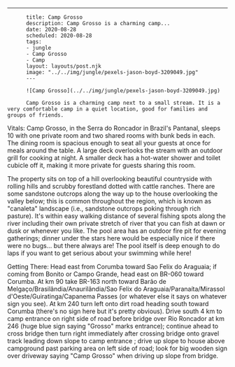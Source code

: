 ---

          title: Camp Grosso
          description: Camp Grosso is a charming camp...
          date: 2020-08-28
          scheduled: 2020-08-28
          tags:
          - jungle
          - Camp Grosso
          - Camp
          layout: layouts/post.njk
          image: "../../img/jungle/pexels-jason-boyd-3209049.jpg"
          ---

          ![Camp Grosso](../../img/jungle/pexels-jason-boyd-3209049.jpg)

          Camp Grosso is a charming camp next to a small stream. It is a very comfortable camp in a quiet location, good for families and groups of friends.

Vitals: Camp Grosso, in the Serra do Roncador in Brazil's Pantanal, sleeps 10 with one private room and two shared rooms with bunk beds in each. The dining room is spacious enough to seat all your guests at once for meals around the table. A large deck overlooks the stream with an outdoor grill for cooking at night. A smaller deck has a hot-water shower and toilet cubicle off it, making it more private for guests sharing this room.

The property sits on top of a hill overlooking beautiful countryside with rolling hills and scrubby forestland dotted with cattle ranches. There are some sandstone outcrops along the way up to the house overlooking the valley below; this is common throughout the region, which is known as "canaleta" landscape (i.e., sandstone outcrops poking through rich pasture). It's within easy walking distance of several fishing spots along the river including their own private stretch of river that you can fish at dawn or dusk or whenever you like. The pool area has an outdoor fire pit for evening gatherings; dinner under the stars here would be especially nice if there were no bugs... but there always are! The pool itself is deep enough to do laps if you want to get serious about your swimming while here!

Getting There: Head east from Corumba toward Sao Felix do Araguaia; if coming from Bonito or Campo Grande, head east on BR-060 toward Corumba. At km 90 take BR-163 north toward Barão de Melgaço/Brasilândia/Anaurilândia/Sao Felix do Araguaia/Paranaíta/Mirassol d'Oeste/Guiratinga/Capanema Passes (or whatever else it says on whatever sign you see). At km 240 turn left onto dirt road heading south toward Corumba (there's no sign here but it's pretty obvious). Drive south 4 km to camp entrance on right side of road before bridge over Rio Roncador at km 246 (huge blue sign saying "Grosso" marks entrance); continue ahead to cross bridge then turn right immediately after crossing bridge onto gravel track leading down slope to camp entrance ; drive up slope to house above campground past parking area on left side of road; look for big wooden sign over driveway saying "Camp Grosso" when driving up slope from bridge.
